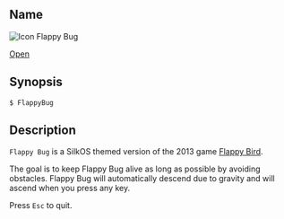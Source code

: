 ## Name

![Icon](/res/icons/16x16/app-flappybug.png) Flappy Bug

[Open](launch:///bin/FlappyBug)

## Synopsis

```**sh
$ FlappyBug
```

## Description

`Flappy Bug` is a SilkOS themed version of the 2013 game [Flappy Bird](https://en.wikipedia.org/wiki/Flappy_Bird).

The goal is to keep Flappy Bug alive as long as possible by avoiding obstacles. Flappy Bug will automatically descend due to gravity and will ascend when you press any key.

Press `Esc` to quit.
